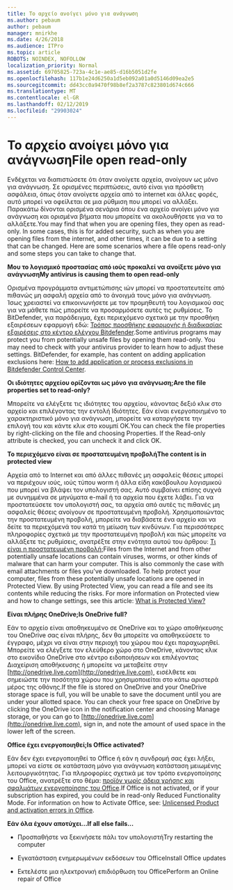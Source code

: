 ```yaml
---
title: Το αρχείο ανοίγει μόνο για ανάγνωση
ms.author: pebaum
author: pebaum
manager: mnirkhe
ms.date: 4/26/2018
ms.audience: ITPro
ms.topic: article
ROBOTS: NOINDEX, NOFOLLOW
localization_priority: Normal
ms.assetid: 69705825-723a-4c1e-ae85-d16b5051d2fe
ms.openlocfilehash: 117b1e24d6250a1d5eb092a01a0d5146d09ea2e5
ms.sourcegitcommit: dd43cc0a9470f98b8ef2a3787c823801d674c666
ms.translationtype: MT
ms.contentlocale: el-GR
ms.lasthandoff: 02/12/2019
ms.locfileid: "29903024"
---
```

# <a name="file-open-read-only"></a><span data-ttu-id="b2761-102">Το αρχείο ανοίγει μόνο για ανάγνωση</span><span class="sxs-lookup"><span data-stu-id="b2761-102">File open read-only</span></span>

<span data-ttu-id="b2761-p101">Ενδέχεται να διαπιστώσετε ότι όταν ανοίγετε αρχεία, ανοίγουν ως μόνο για ανάγνωση. Σε ορισμένες περιπτώσεις, αυτό είναι για πρόσθετη ασφάλεια, όπως όταν ανοίγετε αρχεία από το internet και άλλες φορές, αυτό μπορεί να οφείλεται σε μια ρύθμιση που μπορεί να αλλάξει. Παρακάτω δίνονται ορισμένα σενάρια όπου ένα αρχείο ανοίγει μόνο για ανάγνωση και ορισμένα βήματα που μπορείτε να ακολουθήσετε για να το αλλάξετε.</span><span class="sxs-lookup"><span data-stu-id="b2761-p101">You may find that when you are opening files, they open as read-only. In some cases, this is for added security, such as when you are opening files from the internet, and other times, it can be due to a setting that can be changed. Here are some scenarios where a file opens read-only and some steps you can take to change that.</span></span>
  
 <span data-ttu-id="b2761-106">**Μου το λογισμικό προστασίας από ιούς προκαλεί να ανοίξετε μόνο για ανάγνωση**</span><span class="sxs-lookup"><span data-stu-id="b2761-106">**My antivirus is causing them to open read-only**</span></span>
  
<span data-ttu-id="b2761-p102">Ορισμένα προγράμματα αντιμετώπισης ιών μπορεί να προστατευτείτε από πιθανώς μη ασφαλή αρχεία από το άνοιγμά τους μόνο για ανάγνωση. Ίσως χρειαστεί να επικοινωνήσετε με τον προμηθευτή του λογισμικού σας για να μάθετε πώς μπορείτε να προσαρμόσετε αυτές τις ρυθμίσεις. Το BitDefender, για παράδειγμα, έχει περιεχόμενο σχετικά με την προσθήκη εξαιρέσεων εφαρμογή εδώ: [Τρόπος προσθήκης εφαρμογής ή διαδικασίας εξαιρέσεις στο κέντρο ελέγχου Bitdefender](https://www.bitdefender.com/support/how-to-add-application-or-process-exclusions-in-bitdefender-control-center-1119.mdl).</span><span class="sxs-lookup"><span data-stu-id="b2761-p102">Some antivirus programs may protect you from potentially unsafe files by opening them read-only. You may need to check with your antivirus provider to learn how to adjust these settings. BitDefender, for example, has content on adding application exclusions here: [How to add application or process exclusions in Bitdefender Control Center](https://www.bitdefender.com/support/how-to-add-application-or-process-exclusions-in-bitdefender-control-center-1119.mdl).</span></span>
  
 <span data-ttu-id="b2761-110">**Οι ιδιότητες αρχείου ορίζονται ως μόνο για ανάγνωση;**</span><span class="sxs-lookup"><span data-stu-id="b2761-110">**Are the file properties set to read-only?**</span></span>
  
<span data-ttu-id="b2761-p103">Μπορείτε να ελέγξετε τις ιδιότητες του αρχείου, κάνοντας δεξιό κλικ στο αρχείο και επιλέγοντας την εντολή Ιδιότητες. Εάν είναι ενεργοποιημένο το χαρακτηριστικό μόνο για ανάγνωση, μπορείτε να καταργήσετε την επιλογή του και κάντε κλικ στο κουμπί OK.</span><span class="sxs-lookup"><span data-stu-id="b2761-p103">You can check the file properties by right-clicking on the file and choosing Properties. If the Read-only attribute is checked, you can uncheck it and click OK.</span></span>
  
 <span data-ttu-id="b2761-113">**Το περιεχόμενο είναι σε προστατευμένη προβολή**</span><span class="sxs-lookup"><span data-stu-id="b2761-113">**The content is in protected view**</span></span>
  
<span data-ttu-id="b2761-p104">Αρχεία από το Internet και από άλλες πιθανές μη ασφαλείς θέσεις μπορεί να περιέχουν ιούς, ιούς τύπου worm ή άλλα είδη κακόβουλου λογισμικού που μπορεί να βλάψει τον υπολογιστή σας. Αυτό συμβαίνει επίσης συχνά με συνημμένα σε μηνύματα e-mail ή τα αρχεία που έχετε λάβει. Για να προστατεύσετε τον υπολογιστή σας, τα αρχεία από αυτές τις πιθανές μη ασφαλείς θέσεις ανοίγουν σε προστατευμένη προβολή. Χρησιμοποιώντας την προστατευμένη προβολή, μπορείτε να διαβάσετε ένα αρχείο και να δείτε τα περιεχόμενά του κατά τη μείωση των κινδύνων. Για περισσότερες πληροφορίες σχετικά με την προστατευμένη προβολή και πώς μπορείτε να αλλάξετε τις ρυθμίσεις, ανατρέξτε στην ενότητα αυτού του άρθρου: [Τι είναι η προστατευμένη προβολή;](https://support.office.com/article/d6f09ac7-e6b9-4495-8e43-2bbcdbcb6653)</span><span class="sxs-lookup"><span data-stu-id="b2761-p104">Files from the Internet and from other potentially unsafe locations can contain viruses, worms, or other kinds of malware that can harm your computer. This is also commonly the case with email attachments or files you've downloaded. To help protect your computer, files from these potentially unsafe locations are opened in Protected View. By using Protected View, you can read a file and see its contents while reducing the risks. For more information on Protected view and how to change settings, see this article: [What is Protected View?](https://support.office.com/article/d6f09ac7-e6b9-4495-8e43-2bbcdbcb6653)</span></span>
  
 <span data-ttu-id="b2761-119">**Είναι πλήρης OneDrive;**</span><span class="sxs-lookup"><span data-stu-id="b2761-119">**Is OneDrive full?**</span></span>
  
<span data-ttu-id="b2761-p105">Εάν το αρχείο είναι αποθηκευμένο σε OneDrive και το χώρο αποθήκευσης του OneDrive σας είναι πλήρης, δεν θα μπορείτε να αποθηκεύσετε το έγγραφο, μέχρι να είναι στην περιοχή του χώρου που έχει παραχωρηθεί. Μπορείτε να ελέγξετε τον ελεύθερο χώρο στο OneDrive, κάνοντας κλικ στο εικονίδιο OneDrive στο κέντρο ειδοποιήσεων και επιλέγοντας Διαχείριση αποθήκευσης ή μπορείτε να μεταβείτε στην [http://onedrive.live.com](http://onedrive.live.com), εισέλθετε και σημειώστε την ποσότητα χώρου που χρησιμοποιείται στο κάτω αριστερά μέρος της οθόνης.</span><span class="sxs-lookup"><span data-stu-id="b2761-p105">If the file is stored on OneDrive and your OneDrive storage space is full, you will be unable to save the document until you are under your allotted space. You can check your free space on OneDrive by clicking the OneDrive icon in the notification center and choosing Manage storage, or you can go to [http://onedrive.live.com](http://onedrive.live.com), sign in, and note the amount of used space in the lower left of the screen.</span></span>
  
 <span data-ttu-id="b2761-122">**Office έχει ενεργοποιηθεί;**</span><span class="sxs-lookup"><span data-stu-id="b2761-122">**Is Office activated?**</span></span>
  
<span data-ttu-id="b2761-p106">Εάν δεν έχει ενεργοποιηθεί το Office ή εάν η συνδρομή σας έχει λήξει, μπορεί να είστε σε κατάσταση μόνο για ανάγνωση κατάσταση μειωμένης λειτουργικότητας. Για πληροφορίες σχετικά με τον τρόπο ενεργοποίησης του Office, ανατρέξτε στο θέμα: [προϊόν χωρίς άδεια χρήσης και σφαλμάτων ενεργοποίησης του Office](https://support.office.com/article/0d23d3c0-c19c-4b2f-9845-5344fedc4380).</span><span class="sxs-lookup"><span data-stu-id="b2761-p106">If Office is not activated, or if your subscription has expired, you could be in read-only Reduced Functionality Mode. For information on how to Activate Office, see: [Unlicensed Product and activation errors in Office](https://support.office.com/article/0d23d3c0-c19c-4b2f-9845-5344fedc4380).</span></span>
  
 <span data-ttu-id="b2761-125">**Εάν όλα έχουν αποτύχει...**</span><span class="sxs-lookup"><span data-stu-id="b2761-125">**If all else fails...**</span></span>
  
- <span data-ttu-id="b2761-126">Προσπαθήστε να ξεκινήσετε πάλι τον υπολογιστή</span><span class="sxs-lookup"><span data-stu-id="b2761-126">Try restarting the computer</span></span>
    
- <span data-ttu-id="b2761-127">Εγκατάσταση ενημερωμένων εκδόσεων του Office</span><span class="sxs-lookup"><span data-stu-id="b2761-127">Install Office updates</span></span>
    
- <span data-ttu-id="b2761-128">Εκτελέστε μια ηλεκτρονική επιδιόρθωση του Office</span><span class="sxs-lookup"><span data-stu-id="b2761-128">Perform an Online repair of Office</span></span>
    

